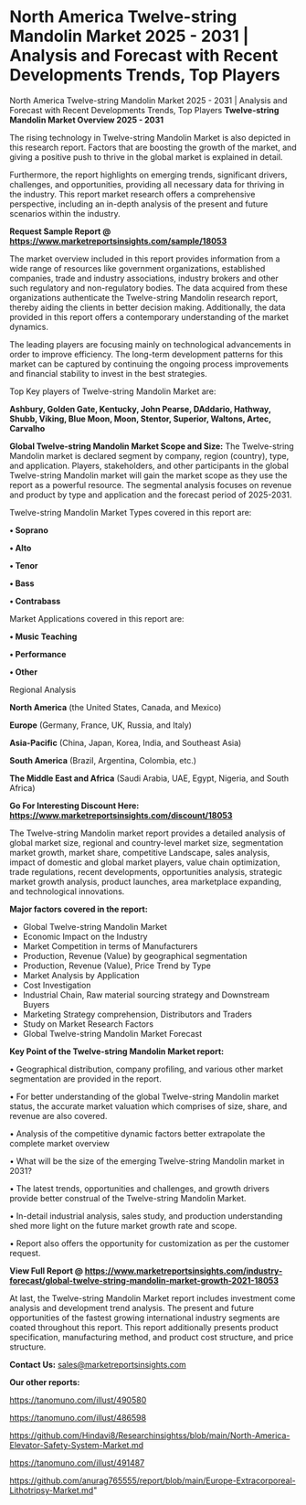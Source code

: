 # North America Twelve-string Mandolin Market 2025 - 2031 | Analysis and Forecast with Recent Developments Trends, Top Players
North America Twelve-string Mandolin Market 2025 - 2031 | Analysis and Forecast with Recent Developments Trends, Top Players
<Strong> Twelve-string Mandolin Market Overview 2025 - 2031</strong>

The rising technology in Twelve-string Mandolin Market is also depicted in this research report. Factors that are boosting the growth of the market, and giving a positive push to thrive in the global market is explained in detail.

Furthermore, the report highlights on emerging trends, significant drivers, challenges, and opportunities, providing all necessary data for thriving in the industry. This report market research offers a comprehensive perspective, including an in-depth analysis of the present and future scenarios within the industry.

<strong>Request Sample Report @ <a href=https://www.marketreportsinsights.com/sample/18053>https://www.marketreportsinsights.com/sample/18053</a></strong>

The market overview included in this report provides information from a wide range of resources like government organizations, established companies, trade and industry associations, industry brokers and other such regulatory and non-regulatory bodies. The data acquired from these organizations authenticate the Twelve-string Mandolin research report, thereby aiding the clients in better decision making. Additionally, the data provided in this report offers a contemporary understanding of the market dynamics.

The leading players are focusing mainly on technological advancements in order to improve efficiency. The long-term development patterns for this market can be captured by continuing the ongoing process improvements and financial stability to invest in the best strategies.

Top Key players of Twelve-string Mandolin Market are:

<strong>Ashbury, Golden Gate, Kentucky, John Pearse, DAddario, Hathway, Shubb, Viking, Blue Moon, Moon, Stentor, Superior, Waltons, Artec, Carvalho</strong>

<strong><b>Global Twelve-string Mandolin Market Scope and Size:</b></strong>
The Twelve-string Mandolin market is declared segment by company, region (country), type, and application. Players, stakeholders, and other participants in the global Twelve-string Mandolin market will gain the market scope as they use the report as a powerful resource. The segmental analysis focuses on revenue and product by type and application and the forecast period of 2025-2031.

Twelve-string Mandolin Market Types covered in this report are:

<strong>• Soprano

• Alto

• Tenor

• Bass

• Contrabass</strong>

Market Applications covered in this report are:

<strong>• Music Teaching

• Performance

• Other</strong> 

Regional Analysis

<strong>North America</strong> (the United States, Canada, and Mexico)

<strong>Europe</strong> (Germany, France, UK, Russia, and Italy)

<strong>Asia-Pacific</strong> (China, Japan, Korea, India, and Southeast Asia)

<strong>South America</strong> (Brazil, Argentina, Colombia, etc.)

<strong>The Middle East and Africa</strong> (Saudi Arabia, UAE, Egypt, Nigeria, and South Africa)

<strong>Go For Interesting Discount Here: <a href=https://www.marketreportsinsights.com/discount/18053>https://www.marketreportsinsights.com/discount/18053</a></strong>

The Twelve-string Mandolin market report provides a detailed analysis of global market size, regional and country-level market size, segmentation market growth, market share, competitive Landscape, sales analysis, impact of domestic and global market players, value chain optimization, trade regulations, recent developments, opportunities analysis, strategic market growth analysis, product launches, area marketplace expanding, and technological innovations.

<strong><b>Major factors covered in the report:</b></strong>
<ul>
  <li>Global Twelve-string Mandolin Market </li>
  <li>Economic Impact on the Industry</li>
  <li>Market Competition in terms of Manufacturers</li>
  <li>Production, Revenue (Value) by geographical segmentation</li>
  <li>Production, Revenue (Value), Price Trend by Type</li>
  <li>Market Analysis by Application</li>
  <li>Cost Investigation</li>
  <li>Industrial Chain, Raw material sourcing strategy and Downstream Buyers</li>
  <li>Marketing Strategy comprehension, Distributors and Traders</li>
  <li>Study on Market Research Factors</li>
  <li>Global Twelve-string Mandolin Market Forecast</li>
</ul>

<strong><b>Key Point of the Twelve-string Mandolin Market report:</b></strong>

• Geographical distribution, company profiling, and various other market segmentation are provided in the report.

• For better understanding of the global Twelve-string Mandolin market status, the accurate market valuation which comprises of size, share, and revenue are also covered.

• Analysis of the competitive dynamic factors better extrapolate the complete market overview

• What will be the size of the emerging Twelve-string Mandolin market in 2031?

• The latest trends, opportunities and challenges, and growth drivers provide better construal of the Twelve-string Mandolin Market.

• In-detail industrial analysis, sales study, and production understanding shed more light on the future market growth rate and scope.

• Report also offers the opportunity for customization as per the customer request.

<strong><b>View Full Report @ <a href=https://www.marketreportsinsights.com/industry-forecast/global-twelve-string-mandolin-market-growth-2021-18053>https://www.marketreportsinsights.com/industry-forecast/global-twelve-string-mandolin-market-growth-2021-18053</a></b></strong>


At last, the Twelve-string Mandolin Market report includes investment come analysis and development trend analysis. The present and future opportunities of the fastest growing international industry segments are coated throughout this report. This report additionally presents product specification, manufacturing method, and product cost structure, and price structure.

<strong>Contact Us:</strong>
sales@marketreportsinsights.com

<strong>Our other reports:</strong>

<a href=https://tanomuno.com/illust/490580>https://tanomuno.com/illust/490580</a>

<a href=https://tanomuno.com/illust/486598>https://tanomuno.com/illust/486598</a>

<a href=https://github.com/Hindavi8/Researchinsightss/blob/main/North-America-Elevator-Safety-System-Market.md>https://github.com/Hindavi8/Researchinsightss/blob/main/North-America-Elevator-Safety-System-Market.md</a>

<a href=https://tanomuno.com/illust/491487>https://tanomuno.com/illust/491487</a>

<a href=https://github.com/anurag765555/report/blob/main/Europe-Extracorporeal-Lithotripsy-Market.md>https://github.com/anurag765555/report/blob/main/Europe-Extracorporeal-Lithotripsy-Market.md</a>"
